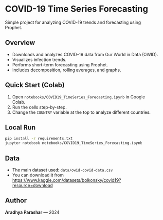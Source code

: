 # COVID-19 Time Series Forecasting

Simple project for analyzing COVID-19 trends and forecasting using Prophet.

## Overview
- Downloads and analyzes COVID-19 data from Our World in Data (OWID).
- Visualizes infection trends.
- Performs short-term forecasting using Prophet.
- Includes decomposition, rolling averages, and graphs.

## Quick Start (Colab)
1. Open `notebooks/COVID19_TimeSeries_Forecasting.ipynb` in Google Colab.
2. Run the cells step-by-step.
3. Change the `COUNTRY` variable at the top to analyze different countries.

## Local Run
```bash
pip install -r requirements.txt
jupyter notebook notebooks/COVID19_TimeSeries_Forecasting.ipynb
```

## Data
- The main dataset used: `data/owid-covid-data.csv`
- You can download it from https://www.kaggle.com/datasets/bolkonsky/covid19?resource=download

## Author
**Aradhya Parashar** — 2024
